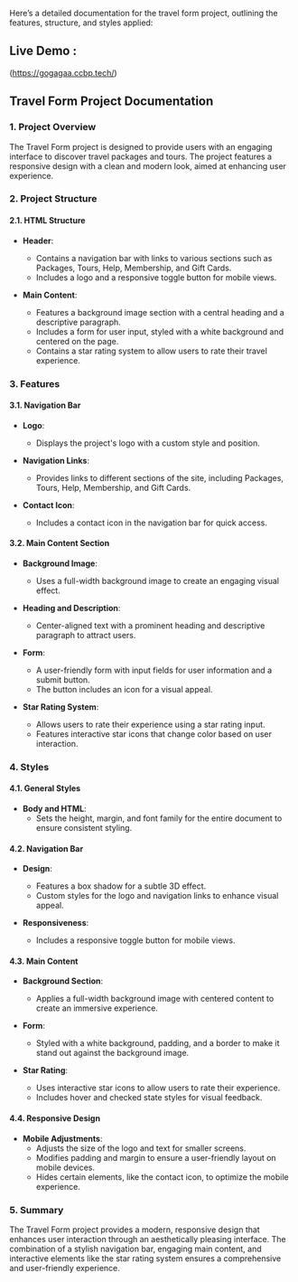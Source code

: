 Here’s a detailed documentation for the travel form project, outlining the features, structure, and styles applied:


## Live Demo :   
(https://gogagaa.ccbp.tech/)



## **Travel Form Project Documentation**

### **1. Project Overview**

The Travel Form project is designed to provide users with an engaging interface to discover travel packages and tours. The project features a responsive design with a clean and modern look, aimed at enhancing user experience.

### **2. Project Structure**

#### **2.1. HTML Structure**

- **Header**:
  - Contains a navigation bar with links to various sections such as Packages, Tours, Help, Membership, and Gift Cards.
  - Includes a logo and a responsive toggle button for mobile views.

- **Main Content**:
  - Features a background image section with a central heading and a descriptive paragraph.
  - Includes a form for user input, styled with a white background and centered on the page.
  - Contains a star rating system to allow users to rate their travel experience.

### **3. Features**

#### **3.1. Navigation Bar**

- **Logo**:
  - Displays the project's logo with a custom style and position.
  
- **Navigation Links**:
  - Provides links to different sections of the site, including Packages, Tours, Help, Membership, and Gift Cards.
  
- **Contact Icon**:
  - Includes a contact icon in the navigation bar for quick access.

#### **3.2. Main Content Section**

- **Background Image**:
  - Uses a full-width background image to create an engaging visual effect.

- **Heading and Description**:
  - Center-aligned text with a prominent heading and descriptive paragraph to attract users.

- **Form**:
  - A user-friendly form with input fields for user information and a submit button.
  - The button includes an icon for a visual appeal.

- **Star Rating System**:
  - Allows users to rate their experience using a star rating input.
  - Features interactive star icons that change color based on user interaction.

### **4. Styles**

#### **4.1. General Styles**

- **Body and HTML**:
  - Sets the height, margin, and font family for the entire document to ensure consistent styling.

#### **4.2. Navigation Bar**

- **Design**:
  - Features a box shadow for a subtle 3D effect.
  - Custom styles for the logo and navigation links to enhance visual appeal.

- **Responsiveness**:
  - Includes a responsive toggle button for mobile views.

#### **4.3. Main Content**

- **Background Section**:
  - Applies a full-width background image with centered content to create an immersive experience.

- **Form**:
  - Styled with a white background, padding, and a border to make it stand out against the background image.

- **Star Rating**:
  - Uses interactive star icons to allow users to rate their experience.
  - Includes hover and checked state styles for visual feedback.

#### **4.4. Responsive Design**

- **Mobile Adjustments**:
  - Adjusts the size of the logo and text for smaller screens.
  - Modifies padding and margin to ensure a user-friendly layout on mobile devices.
  - Hides certain elements, like the contact icon, to optimize the mobile experience.

### **5. Summary**

The Travel Form project provides a modern, responsive design that enhances user interaction through an aesthetically pleasing interface. The combination of a stylish navigation bar, engaging main content, and interactive elements like the star rating system ensures a comprehensive and user-friendly experience.
